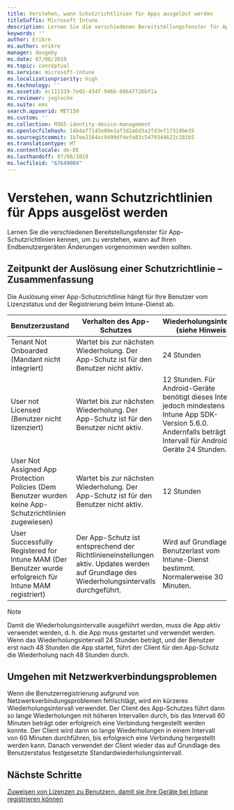 ```yaml
---
title: Verstehen, wann Schutzrichtlinien für Apps ausgelöst werden
titleSuffix: Microsoft Intune
description: Lernen Sie die verschiedenen Bereitstellungsfenster für App-Schutzrichtlinien kennen, um zu verstehen, wann auf Ihren Endbenutzergeräten Änderungen vorgenommen werden sollten.
keywords: ''
author: Erikre
ms.author: erikre
manager: dougeby
ms.date: 07/08/2019
ms.topic: conceptual
ms.service: microsoft-intune
ms.localizationpriority: high
ms.technology: ''
ms.assetid: ec111319-7e02-434f-946b-88647726bf1a
ms.reviewer: joglocke
ms.suite: ems
search.appverid: MET150
ms.custom: ''
ms.collection: M365-identity-device-management
ms.openlocfilehash: 14b4af7145e09e1af3d2a6d3a2fd3ef17319be35
ms.sourcegitcommit: 1b7ee2164ac9490df4efa83c5479344622c181b5
ms.translationtype: HT
ms.contentlocale: de-DE
ms.lasthandoff: 07/08/2019
ms.locfileid: "67649004"
---
```

# <a name="understand-app-protection-policy-delivery-timing"></a>Verstehen, wann Schutzrichtlinien für Apps ausgelöst werden

Lernen Sie die verschiedenen Bereitstellungsfenster für App-Schutzrichtlinien kennen, um zu verstehen, wann auf Ihren Endbenutzergeräten Änderungen vorgenommen werden sollten.

## <a name="delivery-timing-summary"></a>Zeitpunkt der Auslösung einer Schutzrichtlinie – Zusammenfassung

Die Auslösung einer App-Schutzrichtlinie hängt für Ihre Benutzer vom Lizenzstatus und der Registrierung beim Intune-Dienst ab.  

|    Benutzerzustand    |    Verhalten des App-Schutzes     |    Wiederholungsintervall (siehe Hinweis)    |    Grund    |
|-----------------------------------------------------|-------------------------------------------------------------------------------------------------|--------------------------------------------------------------------------------------|-----------------------------------------------------------------------------------------------------------|
|    Tenant Not Onboarded (Mandant nicht integriert)    |    Wartet bis zur nächsten Wiederholung.  Der App-Schutz ist für den Benutzer nicht aktiv.    |    24 Stunden    |    Tritt auf, wenn Sie Ihren Mandanten nicht für Intune eingerichtet haben.    |
|    User not Licensed (Benutzer nicht lizenziert)     |    Wartet bis zur nächsten Wiederholung.  Der App-Schutz ist für den Benutzer nicht aktiv.     |    12 Stunden. Für Android-Geräte benötigt dieses Intervall jedoch mindestens die Intune App SDK-Version 5.6.0. Andernfalls beträgt das Intervall für Android-Geräte 24 Stunden.   |    Tritt auf, wenn Sie dem Benutzer keine Lizenz für Intune zugewiesen haben.    |
|    User Not Assigned App Protection Policies (Dem Benutzer wurden keine App-Schutzrichtlinien zugewiesen)    |    Wartet bis zur nächsten Wiederholung.  Der App-Schutz ist für den Benutzer nicht aktiv.    |    12 Stunden        |    Tritt auf, wenn Sie dem Benutzer keine App-Schutzrichtlinieneinstellungen zugewiesen haben.    |
|    User Successfully Registered for Intune MAM (Der Benutzer wurde erfolgreich für Intune MAM registriert)    |    Der App-Schutz ist entsprechend der Richtlinieneinstellungen aktiv.    Updates werden auf Grundlage des Wiederholungsintervalls durchgeführt.    |    Wird auf Grundlage der Benutzerlast vom Intune-Dienst bestimmt.    Normalerweise 30 Minuten.     |    Tritt auf, wenn sich der Benutzer erfolgreich beim Intune-Dienst für die MAM-Konfiguration registriert hat.    |

> [!NOTE]
> Damit die Wiederholungsintervalle ausgeführt werden, muss die App aktiv verwendet werden, d. h. die App muss gestartet und verwendet werden.  Wenn das Wiederholungsintervall 24 Stunden beträgt, und der Benutzer erst nach 48 Stunden die App startet, führt der Client für den App-Schutz die Wiederholung nach 48 Stunden durch.

## <a name="handling-network-connectivity-issues"></a>Umgehen mit Netzwerkverbindungsproblemen

Wenn die Benutzerregistrierung aufgrund von Netzwerkverbindungsproblemen fehlschlägt, wird ein kürzeres Wiederholungsintervall verwendet.  Der Client des App-Schutzes führt dann so lange Wiederholungen mit höheren Intervallen durch, bis das Intervall 60 Minuten beträgt oder erfolgreich eine Verbindung hergestellt werden konnte.  Der Client wird dann so lange Wiederholungen in einem Intervall von 60 Minuten durchführen, bis erfolgreich eine Verbindung hergestellt werden kann. Danach verwendet der Client wieder das auf Grundlage des Benutzerstatus festgesetzte Standardwiederholungsintervall.

## <a name="next-steps"></a>Nächste Schritte

[Zuweisen von Lizenzen zu Benutzern, damit sie ihre Geräte bei Intune registrieren können](licenses-assign.md)

